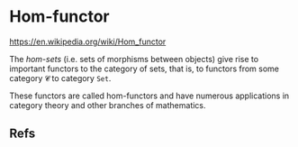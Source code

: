 # Hom-functor

https://en.wikipedia.org/wiki/Hom_functor

The *hom-sets* (i.e. sets of morphisms between objects) give rise to important functors to the category of sets, that is, to functors from some category `𝓒` to category `Set`.

These functors are called hom-functors and have numerous applications in category theory and other branches of mathematics.


## Refs
